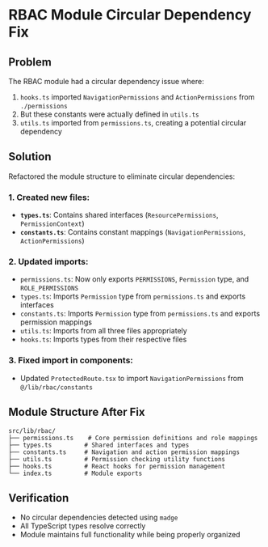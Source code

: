 # RBAC Module Circular Dependency Fix

## Problem
The RBAC module had a circular dependency issue where:
1. `hooks.ts` imported `NavigationPermissions` and `ActionPermissions` from `./permissions`
2. But these constants were actually defined in `utils.ts`
3. `utils.ts` imported from `permissions.ts`, creating a potential circular dependency

## Solution
Refactored the module structure to eliminate circular dependencies:

### 1. Created new files:
- **`types.ts`**: Contains shared interfaces (`ResourcePermissions`, `PermissionContext`)
- **`constants.ts`**: Contains constant mappings (`NavigationPermissions`, `ActionPermissions`)

### 2. Updated imports:
- `permissions.ts`: Now only exports `PERMISSIONS`, `Permission` type, and `ROLE_PERMISSIONS`
- `types.ts`: Imports `Permission` type from `permissions.ts` and exports interfaces
- `constants.ts`: Imports `Permission` type from `permissions.ts` and exports permission mappings
- `utils.ts`: Imports from all three files appropriately
- `hooks.ts`: Imports types from their respective files

### 3. Fixed import in components:
- Updated `ProtectedRoute.tsx` to import `NavigationPermissions` from `@/lib/rbac/constants`

## Module Structure After Fix
```
src/lib/rbac/
├── permissions.ts    # Core permission definitions and role mappings
├── types.ts         # Shared interfaces and types
├── constants.ts     # Navigation and action permission mappings
├── utils.ts         # Permission checking utility functions
├── hooks.ts         # React hooks for permission management
└── index.ts         # Module exports
```

## Verification
- No circular dependencies detected using `madge`
- All TypeScript types resolve correctly
- Module maintains full functionality while being properly organized